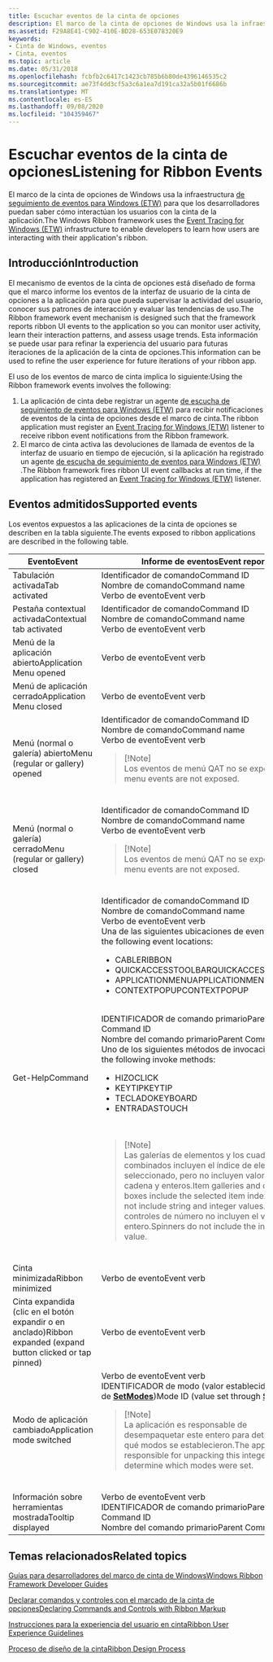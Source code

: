 ```yaml
---
title: Escuchar eventos de la cinta de opciones
description: El marco de la cinta de opciones de Windows usa la infraestructura de seguimiento de eventos para Windows (ETW) para que los desarrolladores puedan saber cómo interactúan los usuarios con la cinta de la aplicación.
ms.assetid: F29A8E41-C902-410E-BD28-653E078320E9
keywords:
- Cinta de Windows, eventos
- Cinta, eventos
ms.topic: article
ms.date: 05/31/2018
ms.openlocfilehash: fcbfb2c6417c1423cb785b6b80de4396146535c2
ms.sourcegitcommit: ae73f4dd3cf5a3c6a1ea7d191ca32a5b01f6686b
ms.translationtype: MT
ms.contentlocale: es-ES
ms.lasthandoff: 09/08/2020
ms.locfileid: "104359467"
---
```

# <a name="listening-for-ribbon-events"></a><span data-ttu-id="e8488-105">Escuchar eventos de la cinta de opciones</span><span class="sxs-lookup"><span data-stu-id="e8488-105">Listening for Ribbon Events</span></span>

<span data-ttu-id="e8488-106">El marco de la cinta de opciones de Windows usa la infraestructura [de seguimiento de eventos para Windows (ETW)](../etw/event-tracing-portal.md) para que los desarrolladores puedan saber cómo interactúan los usuarios con la cinta de la aplicación.</span><span class="sxs-lookup"><span data-stu-id="e8488-106">The Windows Ribbon framework uses the [Event Tracing for Windows (ETW)](../etw/event-tracing-portal.md) infrastructure to enable developers to learn how users are interacting with their application's ribbon.</span></span>

## <a name="introduction"></a><span data-ttu-id="e8488-107">Introducción</span><span class="sxs-lookup"><span data-stu-id="e8488-107">Introduction</span></span>

<span data-ttu-id="e8488-108">El mecanismo de eventos de la cinta de opciones está diseñado de forma que el marco informe los eventos de la interfaz de usuario de la cinta de opciones a la aplicación para que pueda supervisar la actividad del usuario, conocer sus patrones de interacción y evaluar las tendencias de uso.</span><span class="sxs-lookup"><span data-stu-id="e8488-108">The Ribbon framework event mechanism is designed such that the framework reports ribbon UI events to the application so you can monitor user activity, learn their interaction patterns, and assess usage trends.</span></span> <span data-ttu-id="e8488-109">Esta información se puede usar para refinar la experiencia del usuario para futuras iteraciones de la aplicación de la cinta de opciones.</span><span class="sxs-lookup"><span data-stu-id="e8488-109">This information can be used to refine the user experience for future iterations of your ribbon app.</span></span>

<span data-ttu-id="e8488-110">El uso de los eventos de marco de cinta implica lo siguiente:</span><span class="sxs-lookup"><span data-stu-id="e8488-110">Using the Ribbon framework events involves the following:</span></span>

1.  <span data-ttu-id="e8488-111">La aplicación de cinta debe registrar un agente [de escucha de seguimiento de eventos para Windows (ETW)](../etw/event-tracing-portal.md) para recibir notificaciones de eventos de la cinta de opciones desde el marco de cinta.</span><span class="sxs-lookup"><span data-stu-id="e8488-111">The ribbon application must register an [Event Tracing for Windows (ETW)](../etw/event-tracing-portal.md) listener to receive ribbon event notifications from the Ribbon framework.</span></span>
2.  <span data-ttu-id="e8488-112">El marco de cinta activa las devoluciones de llamada de eventos de la interfaz de usuario en tiempo de ejecución, si la aplicación ha registrado un agente [de escucha de seguimiento de eventos para Windows (ETW)](../etw/event-tracing-portal.md) .</span><span class="sxs-lookup"><span data-stu-id="e8488-112">The Ribbon framework fires ribbon UI event callbacks at run time, if the application has registered an [Event Tracing for Windows (ETW)](../etw/event-tracing-portal.md) listener.</span></span>

## <a name="supported-events"></a><span data-ttu-id="e8488-113">Eventos admitidos</span><span class="sxs-lookup"><span data-stu-id="e8488-113">Supported events</span></span>

<span data-ttu-id="e8488-114">Los eventos expuestos a las aplicaciones de la cinta de opciones se describen en la tabla siguiente.</span><span class="sxs-lookup"><span data-stu-id="e8488-114">The events exposed to ribbon applications are described in the following table.</span></span> 

<table>
<colgroup>
<col style="width: 50%" />
<col style="width: 50%" />
</colgroup>
<thead>
<tr class="header">
<th><span data-ttu-id="e8488-115">Evento</span><span class="sxs-lookup"><span data-stu-id="e8488-115">Event</span></span></th>
<th><span data-ttu-id="e8488-116">Informe de eventos</span><span class="sxs-lookup"><span data-stu-id="e8488-116">Event report</span></span></th>
</tr>
</thead>
<tbody>
<tr class="odd">
<td><span data-ttu-id="e8488-117">Tabulación activada</span><span class="sxs-lookup"><span data-stu-id="e8488-117">Tab activated</span></span></td>
<td><span data-ttu-id="e8488-118">Identificador de comando</span><span class="sxs-lookup"><span data-stu-id="e8488-118">Command ID</span></span><br/> <span data-ttu-id="e8488-119">Nombre de comando</span><span class="sxs-lookup"><span data-stu-id="e8488-119">Command name</span></span><br/> <span data-ttu-id="e8488-120">Verbo de evento</span><span class="sxs-lookup"><span data-stu-id="e8488-120">Event verb</span></span><br/></td>
</tr>
<tr class="even">
<td><span data-ttu-id="e8488-121">Pestaña contextual activada</span><span class="sxs-lookup"><span data-stu-id="e8488-121">Contextual tab activated</span></span></td>
<td><span data-ttu-id="e8488-122">Identificador de comando</span><span class="sxs-lookup"><span data-stu-id="e8488-122">Command ID</span></span><br/> <span data-ttu-id="e8488-123">Nombre de comando</span><span class="sxs-lookup"><span data-stu-id="e8488-123">Command name</span></span><br/> <span data-ttu-id="e8488-124">Verbo de evento</span><span class="sxs-lookup"><span data-stu-id="e8488-124">Event verb</span></span><br/></td>
</tr>
<tr class="odd">
<td><span data-ttu-id="e8488-125">Menú de la aplicación abierto</span><span class="sxs-lookup"><span data-stu-id="e8488-125">Application Menu opened</span></span></td>
<td><span data-ttu-id="e8488-126">Verbo de evento</span><span class="sxs-lookup"><span data-stu-id="e8488-126">Event verb</span></span><br/></td>
</tr>
<tr class="even">
<td><span data-ttu-id="e8488-127">Menú de aplicación cerrado</span><span class="sxs-lookup"><span data-stu-id="e8488-127">Application Menu closed</span></span></td>
<td><span data-ttu-id="e8488-128">Verbo de evento</span><span class="sxs-lookup"><span data-stu-id="e8488-128">Event verb</span></span><br/></td>
</tr>
<tr class="odd">
<td><span data-ttu-id="e8488-129">Menú (normal o galería) abierto</span><span class="sxs-lookup"><span data-stu-id="e8488-129">Menu (regular or gallery) opened</span></span></td>
<td><span data-ttu-id="e8488-130">Identificador de comando</span><span class="sxs-lookup"><span data-stu-id="e8488-130">Command ID</span></span><br/> <span data-ttu-id="e8488-131">Nombre de comando</span><span class="sxs-lookup"><span data-stu-id="e8488-131">Command name</span></span><br/> <span data-ttu-id="e8488-132">Verbo de evento</span><span class="sxs-lookup"><span data-stu-id="e8488-132">Event verb</span></span><br/>
<blockquote>
[!Note]<br />
<span data-ttu-id="e8488-133">Los eventos de menú QAT no se exponen.</span><span class="sxs-lookup"><span data-stu-id="e8488-133">QAT menu events are not exposed.</span></span>
</blockquote>
<br/></td>
</tr>
<tr class="even">
<td><span data-ttu-id="e8488-134">Menú (normal o galería) cerrado</span><span class="sxs-lookup"><span data-stu-id="e8488-134">Menu (regular or gallery) closed</span></span></td>
<td><span data-ttu-id="e8488-135">Identificador de comando</span><span class="sxs-lookup"><span data-stu-id="e8488-135">Command ID</span></span><br/> <span data-ttu-id="e8488-136">Nombre de comando</span><span class="sxs-lookup"><span data-stu-id="e8488-136">Command name</span></span><br/> <span data-ttu-id="e8488-137">Verbo de evento</span><span class="sxs-lookup"><span data-stu-id="e8488-137">Event verb</span></span><br/>
<blockquote>
[!Note]<br />
<span data-ttu-id="e8488-138">Los eventos de menú QAT no se exponen.</span><span class="sxs-lookup"><span data-stu-id="e8488-138">QAT menu events are not exposed.</span></span>
</blockquote>
<br/></td>
</tr>
<tr class="odd">
<td><span data-ttu-id="e8488-139">Get-Help</span><span class="sxs-lookup"><span data-stu-id="e8488-139">Command</span></span></td>
<td><span data-ttu-id="e8488-140">Identificador de comando</span><span class="sxs-lookup"><span data-stu-id="e8488-140">Command ID</span></span><br/> <span data-ttu-id="e8488-141">Nombre de comando</span><span class="sxs-lookup"><span data-stu-id="e8488-141">Command name</span></span><br/> <span data-ttu-id="e8488-142">Verbo de evento</span><span class="sxs-lookup"><span data-stu-id="e8488-142">Event verb</span></span><br/> <span data-ttu-id="e8488-143">Una de las siguientes ubicaciones de eventos:</span><span class="sxs-lookup"><span data-stu-id="e8488-143">One of the following event locations:</span></span>
<ul>
<li><span data-ttu-id="e8488-144">CABLE</span><span class="sxs-lookup"><span data-stu-id="e8488-144">RIBBON</span></span></li>
<li><span data-ttu-id="e8488-145">QUICKACCESSTOOLBAR</span><span class="sxs-lookup"><span data-stu-id="e8488-145">QUICKACCESSTOOLBAR</span></span></li>
<li><span data-ttu-id="e8488-146">APPLICATIONMENU</span><span class="sxs-lookup"><span data-stu-id="e8488-146">APPLICATIONMENU</span></span></li>
<li><span data-ttu-id="e8488-147">CONTEXTPOPUP</span><span class="sxs-lookup"><span data-stu-id="e8488-147">CONTEXTPOPUP</span></span></li>
</ul>
<br/> <span data-ttu-id="e8488-148">IDENTIFICADOR de comando primario</span><span class="sxs-lookup"><span data-stu-id="e8488-148">Parent Command ID</span></span><br/> <span data-ttu-id="e8488-149">Nombre del comando primario</span><span class="sxs-lookup"><span data-stu-id="e8488-149">Parent Command name</span></span><br/> <span data-ttu-id="e8488-150">Uno de los siguientes métodos de invocación:</span><span class="sxs-lookup"><span data-stu-id="e8488-150">One of the following invoke methods:</span></span>
<ul>
<li><span data-ttu-id="e8488-151">HIZO</span><span class="sxs-lookup"><span data-stu-id="e8488-151">CLICK</span></span></li>
<li><span data-ttu-id="e8488-152">KEYTIP</span><span class="sxs-lookup"><span data-stu-id="e8488-152">KEYTIP</span></span></li>
<li><span data-ttu-id="e8488-153">TECLADO</span><span class="sxs-lookup"><span data-stu-id="e8488-153">KEYBOARD</span></span></li>
<li><span data-ttu-id="e8488-154">ENTRADAS</span><span class="sxs-lookup"><span data-stu-id="e8488-154">TOUCH</span></span></li>
</ul>
<br/>
<blockquote>
[!Note]<br />
<span data-ttu-id="e8488-155">Las galerías de elementos y los cuadros combinados incluyen el índice de elementos seleccionado, pero no incluyen valores de cadena y enteros.</span><span class="sxs-lookup"><span data-stu-id="e8488-155">Item galleries and combo boxes include the selected item index but do not include string and integer values.</span></span> <span data-ttu-id="e8488-156">Los controles de número no incluyen el valor entero.</span><span class="sxs-lookup"><span data-stu-id="e8488-156">Spinners do not include the integer value.</span></span>
</blockquote>
<br/></td>
</tr>
<tr class="even">
<td><span data-ttu-id="e8488-157">Cinta minimizada</span><span class="sxs-lookup"><span data-stu-id="e8488-157">Ribbon minimized</span></span></td>
<td><span data-ttu-id="e8488-158">Verbo de evento</span><span class="sxs-lookup"><span data-stu-id="e8488-158">Event verb</span></span><br/></td>
</tr>
<tr class="odd">
<td><span data-ttu-id="e8488-159">Cinta expandida (clic en el botón expandir o en anclado)</span><span class="sxs-lookup"><span data-stu-id="e8488-159">Ribbon expanded (expand button clicked or tap pinned)</span></span></td>
<td><span data-ttu-id="e8488-160">Verbo de evento</span><span class="sxs-lookup"><span data-stu-id="e8488-160">Event verb</span></span><br/></td>
</tr>
<tr class="even">
<td><span data-ttu-id="e8488-161">Modo de aplicación cambiado</span><span class="sxs-lookup"><span data-stu-id="e8488-161">Application mode switched</span></span></td>
<td><span data-ttu-id="e8488-162">Verbo de evento</span><span class="sxs-lookup"><span data-stu-id="e8488-162">Event verb</span></span><br/> <span data-ttu-id="e8488-163">IDENTIFICADOR de modo (valor establecido a través de <a href="/windows/desktop/api/uiribbon/nf-uiribbon-iuiframework-setmodes"><strong>SetModes</strong></a>)</span><span class="sxs-lookup"><span data-stu-id="e8488-163">Mode ID (value set through <a href="/windows/desktop/api/uiribbon/nf-uiribbon-iuiframework-setmodes"><strong>SetModes</strong></a>)</span></span><br/>
<blockquote>
[!Note]<br />
<span data-ttu-id="e8488-164">La aplicación es responsable de desempaquetar este entero para determinar qué modos se establecieron.</span><span class="sxs-lookup"><span data-stu-id="e8488-164">The application is responsible for unpacking this integer to determine which modes were set.</span></span>
</blockquote>
<br/></td>
</tr>
<tr class="odd">
<td><span data-ttu-id="e8488-165">Información sobre herramientas mostrada</span><span class="sxs-lookup"><span data-stu-id="e8488-165">Tooltip displayed</span></span></td>
<td><span data-ttu-id="e8488-166">Verbo de evento</span><span class="sxs-lookup"><span data-stu-id="e8488-166">Event verb</span></span><br/> <span data-ttu-id="e8488-167">IDENTIFICADOR de comando primario</span><span class="sxs-lookup"><span data-stu-id="e8488-167">Parent Command ID</span></span><br/> <span data-ttu-id="e8488-168">Nombre del comando primario</span><span class="sxs-lookup"><span data-stu-id="e8488-168">Parent Command name</span></span><br/></td>
</tr>
</tbody>
</table>



 

## <a name="related-topics"></a><span data-ttu-id="e8488-169">Temas relacionados</span><span class="sxs-lookup"><span data-stu-id="e8488-169">Related topics</span></span>

<dl> <dt>

[<span data-ttu-id="e8488-170">Guías para desarrolladores del marco de cinta de Windows</span><span class="sxs-lookup"><span data-stu-id="e8488-170">Windows Ribbon Framework Developer Guides</span></span>](windowsribbon-guides-entry.md)
</dt> <dt>

[<span data-ttu-id="e8488-171">Declarar comandos y controles con el marcado de la cinta de opciones</span><span class="sxs-lookup"><span data-stu-id="e8488-171">Declaring Commands and Controls with Ribbon Markup</span></span>](./windowsribbon-schema.md)
</dt> <dt>

[<span data-ttu-id="e8488-172">Instrucciones para la experiencia del usuario en cinta</span><span class="sxs-lookup"><span data-stu-id="e8488-172">Ribbon User Experience Guidelines</span></span>](https://msdn.microsoft.com/library/cc872782.aspx)
</dt> <dt>

[<span data-ttu-id="e8488-173">Proceso de diseño de la cinta</span><span class="sxs-lookup"><span data-stu-id="e8488-173">Ribbon Design Process</span></span>](https://msdn.microsoft.com/library/cc872781.aspx)
</dt> </dl>

